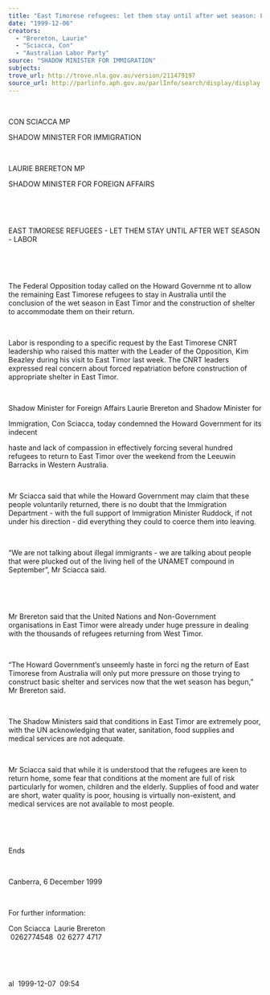 ```yaml
---
title: "East Timorese refugees: let them stay until after wet season: Labor."
date: "1999-12-06"
creators:
  - "Brereton, Laurie"
  - "Sciacca, Con"
  - "Australian Labor Party"
source: "SHADOW MINISTER FOR IMMIGRATION"
subjects:
trove_url: http://trove.nla.gov.au/version/211479197
source_url: http://parlinfo.aph.gov.au/parlInfo/search/display/display.w3p;query=Id%3A%22media/pressrel/RQJ06%22
---
```


   

  

  CON SCIACCA MP

  SHADOW MINISTER FOR IMMIGRATION

  

  LAURIE BRERETON MP

  SHADOW MINISTER FOR FOREIGN AFFAIRS

  

  

 EAST TIMORESE REFUGEES - LET THEM STAY UNTIL 
AFTER WET SEASON - LABOR

  

  

  The Federal Opposition today called on the Howard Governme nt 
to allow the remaining East Timorese refugees to stay in Australia until 
the conclusion of the wet season in East Timor and the construction 
of shelter to accommodate them on their return.

  

 Labor is responding to a specific request by the East 
Timorese CNRT leadership who raised this matter with the Leader of the 
Opposition, Kim Beazley during his visit to East Timor last week. The 
CNRT leaders expressed real concern about forced repatriation before 
construction of appropriate shelter in East Timor.

  

 Shadow Minister for Foreign Affairs Laurie Brereton 
and Shadow Minister for

 Immigration, Con Sciacca, today condemned the Howard 
Government for its indecent

 haste and lack of compassion in effectively forcing 
several hundred refugees to return to East Timor over the weekend from 
the Leeuwin Barracks in Western Australia.

  

 Mr Sciacca said that while the Howard Government may 
claim that these people voluntarily returned, there is no doubt that 
the Immigration Department - with the full support of Immigration Minister 
Ruddock, if not under his direction - did everything they could to coerce 
them into leaving.

  

 “We are not talking about illegal immigrants - we 
are talking about people that were plucked out of the living hell of 
the UNAMET compound in September”, Mr Sciacca said.

  

  

  Mr Brereton said that the United Nations and Non-Government organisations 
in East Timor were already under huge pressure in dealing with the thousands 
of refugees returning from West Timor.

  

  “The Howard Government’s unseemly haste in forci ng the 
return of East Timorese from Australia will only put more pressure on 
those trying to construct basic shelter and services now that the wet 
season has begun,” Mr Brereton said.

  

 The Shadow Ministers said that conditions in East 
Timor are extremely poor, with the UN acknowledging that water, sanitation, 
food supplies and medical services are not adequate.

  

 Mr Sciacca said that while it is understood that the 
refugees are keen to return home, some fear that conditions at the moment 
are full of risk particularly for women, children and the elderly. Supplies 
of food and water are short, water quality is poor, housing is virtually 
non-existent, and medical services are not available to most people.

  

  

 Ends

  

 Canberra, 6 December 1999

  

 For further information:

 Con Sciacca  Laurie Brereton   
 0262774548  02 6277 4717

  

  

  al  1999-12-07  09:54

